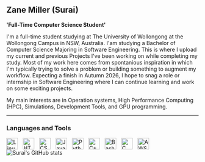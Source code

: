 ## Zane Miller (Surai)

**'Full-Time Computer Science Student'**

I'm a full-time student studying at The University of Wollongong at the Wollongong Campus in NSW, Australia.
I'am studying a Bachelor of Computer Science Majoring in Software Engineering. This is where I upload my current and previous Projects
I've been working on while completing my study. Most of my work here comes from spontanious inspiration in which I'm typically trying 
to solve a problem or building something to augment my workflow. Expecting a finish in Autumn 2026, I hope to snag a role
or internship in Software Engineering where I can continue learning and work on some exciting projects.

My main interests are in Operation systems, High Performance Computing (HPC), Simulations, Development Tools, and GPU programming.

---

### Languages and Tools

<img align="left" alt="Linux" width="30px" style="padding-right:10px;" src="https://cdn.jsdelivr.net/gh/devicons/devicon/icons/linux/linux-original.svg" />
<img align="left" alt="HTML" width="30px" style="padding-right:10px;" src="https://cdn.jsdelivr.net/gh/devicons/devicon/icons/html5/html5-plain.svg" />
<img align="left" alt="CSS" width="30px" style="padding-right:10px;" src="https://cdn.jsdelivr.net/gh/devicons/devicon/icons/css3/css3-plain.svg" />
<img align="left" alt="JavaScript" width="30px" style="padding-right:10px;" src="https://cdn.jsdelivr.net/gh/devicons/devicon/icons/javascript/javascript-plain.svg" />
<img align="left" alt="Python" width="30px" style="padding-right:10px;" src="https://cdn.jsdelivr.net/gh/devicons/devicon/icons/python/python-plain.svg" />
<img align="left" alt="C++" width="30px" style="padding-right:10px;" src="https://cdn.jsdelivr.net/gh/devicons/devicon/icons/cplusplus/cplusplus-line.svg" />
<img align="left" alt="Bash" width="30px" style="padding-right:10px;" src="https://cdn.jsdelivr.net/gh/devicons/devicon/icons/bash/bash-original.svg" />
<img align="left" alt="C" width="30px" style="padding-right:10px;" src="https://cdn.jsdelivr.net/gh/devicons/devicon@latest/icons/c/c-original.svg" />
<img align="left" alt="AWS" width="30px" style="padding-right:10px;" src="https://cdn.jsdelivr.net/gh/devicons/devicon@latest/icons/amazonwebservices/amazonwebservices-original-wordmark.svg" />

#

![Surai's GitHub stats](https://github-readme-stats.vercel.app/api?username=SURAlSA&show_icons=true&theme=neon)
